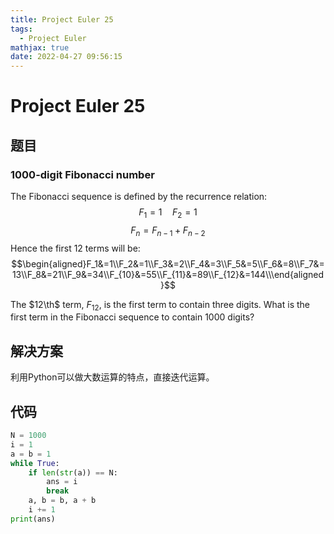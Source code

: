 ```yaml
---
title: Project Euler 25
tags:
  - Project Euler
mathjax: true
date: 2022-04-27 09:56:15
---
```


<escape><!-- more --></escape>

# Project Euler 25

## 题目

### $1000$-digit Fibonacci number

The Fibonacci sequence is defined by the recurrence relation:
$$F_1 = 1\quad F_2= 1$$
$$F_n = F_{n-1} + F_{n-2}$$
Hence the first 12 terms will be:
$$\begin{aligned}F_1&=1\\F_2&=1\\F_3&=2\\F_4&=3\\F_5&=5\\F_6&=8\\F_7&=13\\F_8&=21\\F_9&=34\\F_{10}&=55\\F_{11}&=89\\F_{12}&=144\\\end{aligned}$$

The $12\th$ term, $F_{12}$, is the first term to contain three digits.
What is the first term in the Fibonacci sequence to contain $1000$ digits?

## 解决方案

利用Python可以做大数运算的特点，直接迭代运算。

## 代码

```py
N = 1000
i = 1
a = b = 1
while True:
    if len(str(a)) == N:
        ans = i
        break
    a, b = b, a + b
    i += 1
print(ans)
```
